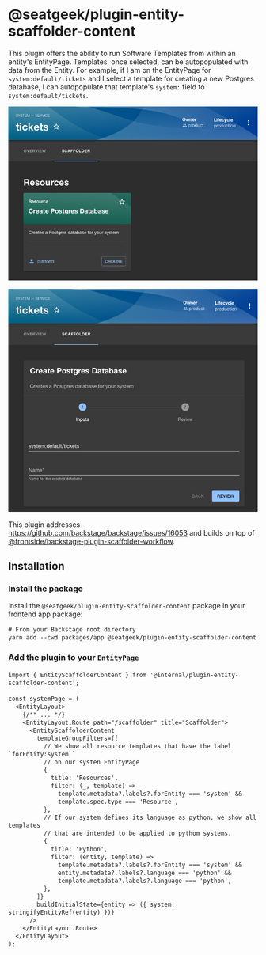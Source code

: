 # @seatgeek/plugin-entity-scaffolder-content

This plugin offers the ability to run Software Templates from within an entity's EntityPage. Templates, once selected, can be autopopulated with data from the Entity. For example, if I am on the EntityPage for `system:default/tickets` and I select a template for creating a new Postgres database, I can autopopulate that template's `system:` field to `system:default/tickets`.

![Template groups visible on an EntityPage](screenshot-groups.png)

![Selected template with entity's information filled in](screenshot-selected.png)

This plugin addresses https://github.com/backstage/backstage/issues/16053 and builds on top of [@frontside/backstage-plugin-scaffolder-workflow](https://github.com/thefrontside/playhouse/tree/main/plugins/scaffolder-frontend-workflow).

## Installation

### Install the package

Install the `@seatgeek/plugin-entity-scaffolder-content` package in your frontend app package:

```shell
# From your Backstage root directory
yarn add --cwd packages/app @seatgeek/plugin-entity-scaffolder-content
```

### Add the plugin to your `EntityPage`

```tsx
import { EntityScaffolderContent } from '@internal/plugin-entity-scaffolder-content';

const systemPage = (
  <EntityLayout>
    {/** ... */}
    <EntityLayout.Route path="/scaffolder" title="Scaffolder">
      <EntityScaffolderContent
        templateGroupFilters={[
          // We show all resource templates that have the label `forEntity:system``
          // on our systen EntityPage
          {
            title: 'Resources',
            filter: (_, template) =>
              template.metadata?.labels?.forEntity === 'system' &&
              template.spec.type === 'Resource',
          },
          // If our system defines its language as python, we show all templates
          // that are intended to be applied to pythom systems.
          {
            title: 'Python',
            filter: (entity, template) =>
              template.metadata?.labels?.forEntity === 'system' &&
              entity.metadata?.labels?.language === 'python' &&
              template.metadata?.labels?.language === 'python',
          },
        ]}
        buildInitialState={entity => ({ system: stringifyEntityRef(entity) })}
      />
    </EntityLayout.Route>
  </EntityLayout>
);
```